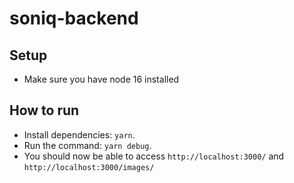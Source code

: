 # soniq-backend

## Setup
- Make sure you have node 16 installed

## How to run
- Install dependencies: `yarn`.
- Run the command: `yarn debug`.
- You should now be able to access `http://localhost:3000/` and `http://localhost:3000/images/`
